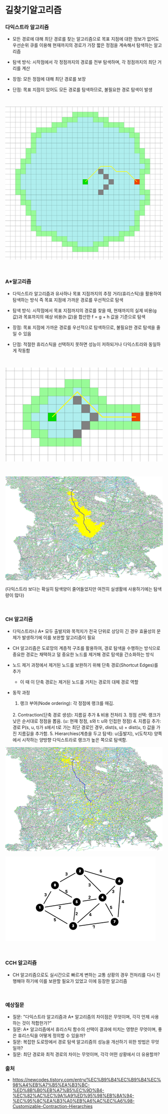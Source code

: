 # 길찾기알고리즘

### 다익스트라 알고리즘

- 모든 경로에 대해 최단 경로를 찾는 알고리즘으로 목표 지점에 대한 정보가 없어도 우선순위 큐를 이용해 현재까지의 경로가 가장 짧은 정점을 계속해서 탐색하는 알고리즘

- 탐색 방식: 시작점에서 각 정점까지의 경로를 전부 탐색하며, 각 정점까지의 최단 거리를 계산
- 장점: 모든 정점에 대해 최단 경로를 보장
- 단점: 목표 지점이 있어도 모든 경로를 탐색하므로, 불필요한 경로 탐색이 발생

<br/>

![1](img/다익스트라.png)

<br/>

### A*알고리즘

- 다익스트라 알고리즘과 유사하나 목표 지점까지의 추정 거리(휴리스틱)을 활용하여 탐색하는 방식 즉 목표 지점에 가까운 경로를 우선적으로 탐색

- 탐색 방식: 시작점에서 목표 지점까지의 경로를 찾을 때, 현재까지의 실제 비용(g 값)과 목표까지의 예상 비용(h 값)을 합산한 f = g + h 값을 기준으로 탐색
- 장점: 목표 지점에 가까운 경로를 우선적으로 탐색하므로, 불필요한 경로 탐색을 줄일 수 있음
- 단점: 적절한 휴리스틱을 선택하지 못하면 성능이 저하되거나 다익스트라와 동일하게 작동함

<br/>

![1](img/a스타.png)

<br/>

![1](img/a스타_실적용.png)

(다익스트라 보다는 확실히 탐색양이 줄어들었지만 여전히 실생활에 사용하기에는 탐색량이 많다)

<br/>

### CH 알고리즘

- 다익스트라나 A* 모두 출발지와 목적지가 전국 단위로 상당히 긴 경우 효율성의 문제가 발생하기에 이를 보완할 알고리즘이 필요

- CH 알고리즘은 도로망의 계층적 구조를 활용하여, 경로 탐색을 수행하는 방식으로 중요한 경로는 채택하고 덜 중요한 노드를 제거해 경로 탐색을 간소화하는 방식
- 노드 제거 과정에서 제거된 노드를 보완하기 위해 단축 경로(Shortcut Edges)를 추가
    - 이 때 이 단축 경로는 제거된 노드를 거치는 경로의 대체 경로 역할

- 동작 과정

    1. 랭크 부여(Node ordering): 각 정점에 랭크를 매김.
    <br/>
    2. Contraction(단축 경로 생성): 지름길 추가 & 비용 전처리
    3. 정점 선택: 랭크가 낮은 순서대로 정점을 뽑음. (u: 현재 정점, s와 t: u와 인접한 정점)
    4. 지름길 추가: 경로 P(s, u, t)가 s에서 t로 가는 최단 경로인 경우, dist(s, u) + dist(u, t) 값을 가진 지름길을 추가함.
    5. Hierarchies(계층을 두고 탐색): 
    u(출발지), v(도착지) 양쪽에서 시작하는 양방향 다익스트라로 랭크가 높은 쪽으로 탐색함.


![1](img/ch알고리즘.png)

![1](img/ch알고리즘.gif)

<br/>

### CCH 알고리즘

- CH 알고리즘으로도 실시간으로 빠르게 변하는 교통 상황의 경우 전처리를 다시 진행해야 하기에 이를 보완할 필요가 있었고 이에 등장한 알고리즘


<br/>

### 예상질문

- 질문: "다익스트라 알고리즘과 A* 알고리즘의 차이점은 무엇이며, 각각 언제 사용하는 것이 적합한가?"
- 질문: A* 알고리즘에서 휴리스틱 함수의 선택이 결과에 미치는 영향은 무엇이며, 좋은 휴리스틱을 어떻게 정의할 수 있을까?
- 질문: 복잡한 도로망에서 경로 탐색 알고리즘의 성능을 개선하기 위한 방법은 무엇일까?
- 질문: 최단 경로와 최적 경로의 차이는 무엇이며, 각각 어떤 상황에서 더 유용할까?

### 출처

- https://newcodes.tistory.com/entry/%EC%B9%B4%EC%B9%B4%EC%98%A4%EB%A7%B5%EA%B3%BC-%ED%8B%B0%EB%A7%B5%EC%9D%B4-%EC%82%AC%EC%9A%A9%ED%95%98%EB%8A%94-%EC%95%8C%EA%B3%A0%EB%A6%AC%EC%A6%98-Customizable-Contraction-Hierarchies

